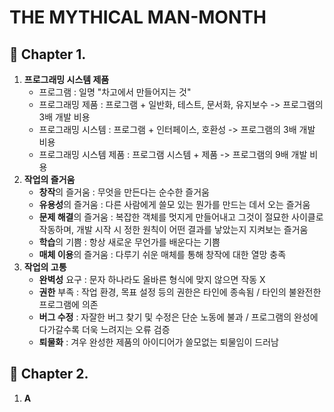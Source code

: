 # THE MYTHICAL MAN-MONTH

## :ticket: Chapter 1.
1. **프로그래밍 시스템 제품**
    * 프로그램 : 일명 "차고에서 만들어지는 것"
    * 프로그래밍 제품 : 프로그램 + 일반화, 테스트, 문서화, 유지보수 -> 프로그램의 3배 개발 비용
    * 프로그래밍 시스템 : 프로그램 + 인터페이스, 호환성 -> 프로그램의 3배 개발 비용
    * 프로그래밍 시스템 제품 : 프로그램 시스템 + 제품 -> 프로그램의 9배 개발 비용
2. **작업의 즐거움**
    * **창작**의 즐거움 : 무엇을 만든다는 순수한 즐거움
    * **유용성**의 즐거움 : 다른 사람에게 쓸모 있는 뭔가를 만드는 데서 오는 즐거움
    * **문제 해결**의 즐거움 : 복잡한 객체를 멋지게 만들어내고 그것이 절묘한 사이클로 작동하며, 개발 시작 시 정한 원칙이 어떤 결과를 낳았는지 지켜보는 즐거움
    * **학습**의 기쁨 : 항상 새로운 무언가를 배운다는 기쁨
    * **매체 이용**의 즐거움 : 다루기 쉬운 매체를 통해 창작에 대한 열망 충족
3. **작업의 고통**
    * **완벽성** 요구 : 문자 하나라도 올바른 형식에 맞지 않으면 작동 X
    * **권한** 부족 : 작업 환경, 목표 설정 등의 권한은 타인에 종속됨 / 타인의 불완전한 프로그램에 의존
    * **버그 수정** : 자잘한 버그 찾기 및 수정은 단순 노동에 불과 / 프로그램의 완성에 다가갈수록 더욱 느려지는 오류 검증
    * **퇴물화** : 겨우 완성한 제품의 아이디어가 쓸모없는 퇴물임이 드러남

## :ticket: Chapter 2.
1. **A**
